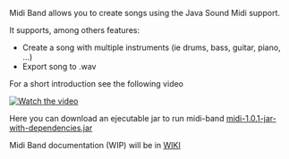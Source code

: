 Midi Band allows you to create songs using the Java Sound Midi support.

It supports, among others features:

* Create a song with multiple instruments (ie drums, bass, guitar, piano, ...)
* Export song to .wav

For a short introduction see the following video

[![Watch the video](https://i.ytimg.com/vi/HnlVdcr7t5Q/hqdefault.jpg)](https://youtu.be/HnlVdcr7t5Q)

Here you can download an ejecutable jar to run midi-band [midi-1.0.1-jar-with-dependencies.jar](https://drive.google.com/file/d/1W6Sef9kPkW4t5bI3AQ5pldAwxmax1LpD/view?usp=sharing)

Midi Band documentation (WIP) will be in [WIKI](https://github.com/xyzjge/midi-band/wiki)
